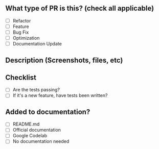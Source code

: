 ## What type of PR is this? (check all applicable)

- [ ] Refactor
- [ ] Feature
- [ ] Bug Fix
- [ ] Optimization
- [ ] Documentation Update

## Description (Screenshots, files, etc)

## Checklist

- [ ] Are the tests passing?
- [ ] If it's a new feature, have tests been written?

## Added to documentation?

- [ ] README.md
- [ ] Official documentation
- [ ] Google Codelab
- [ ] No documentation needed
